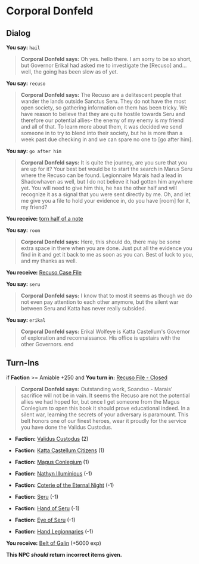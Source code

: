 # Corporal Donfeld
## Dialog

**You say:** `hail`



>**Corporal Donfeld says:** Oh yes. hello there. I am sorry to be so short, but Governor Erikal had asked me to investigate the [Recuso] and... well, the going has been slow as of yet.

**You say:** `recuso`



>**Corporal Donfeld says:** The Recuso are a delitescent people that wander the lands outside Sanctus Seru. They do not have the most open society, so gathering information on them has been tricky. We have reason to believe that they are quite hostile towards Seru and therefore our potential allies- the enemy of my enemy is my friend and all of that. To learn more about them, it was decided we send someone in to try to blend into their society, but he is more than a week past due checking in and we can spare no one to [go after him].

**You say:** `go after him`



>**Corporal Donfeld says:** It is quite the journey, are you sure that you are up for it? Your best bet would be to start the search in Marus Seru where the Recuso can be found. Legionnaire Marais had a lead in Shadowhaven as well, but I do not believe it had gotten him anywhere yet. You will need to give him this, he has the other half and will recognize it as a signal that you were sent directly by me. Oh, and let me give you a file to hold your evidence in, do you have [room] for it, my friend?


**You receive:**  [torn half of a note](/item/18332)

**You say:** `room`



>**Corporal Donfeld says:** Here, this should do, there may be some extra space in there when you are done. Just put all the evidence you find in it and get it back to me as soon as you can. Best of luck to you, and my thanks as well.


**You receive:**  [Recuso Case File](/item/17515)

**You say:** `seru`



>**Corporal Donfeld says:** I know that to most it seems as though we do not even pay attention to each other anymore, but the silent war between Seru and Katta has never really subsided.

**You say:** `erikal`



>**Corporal Donfeld says:** Erikal Wolfeye is Katta Castellum's Governor of exploration and reconnaissance.  His office is upstairs with the other Governors.
end

## Turn-Ins





if **Faction** >= Amiable +250 and  **You turn in:** [Recuso File - Closed](/item/29893)


>**Corporal Donfeld says:** Outstanding work, Soandso - Marais' sacrifice will not be in vain. It seems the Recuso are not the potential allies we had hoped for, but once I get someone from the Magus Conlegium to open this book it should prove educational indeed. In a silent war, learning the secrets of your adversary is paramount. This belt honors one of our finest heroes, wear it proudly for the service you have done the Validus Custodus.


* __Faction:__ [Validus Custodus](/faction/1503) (2)


* __Faction:__ [Katta Castellum Citizens](/faction/1502) (1)


* __Faction:__ [Magus Conlegium](/faction/1504) (1)


* __Faction:__ [Nathyn Illuminious](/faction/1505) (-1)


* __Faction:__ [Coterie of the Eternal Night](/faction/1506) (-1)


* __Faction:__ [Seru](/faction/1483) (-1)


* __Faction:__ [Hand of Seru](/faction/1484) (-1)


* __Faction:__ [Eye of Seru](/faction/1485) (-1)


* __Faction:__ [Hand Legionnaries](/faction/1541) (-1)


 **You receive:**  [Belt of Galin](/item/29894) (+5000 exp)

**This NPC *should* return incorrect items given.**
